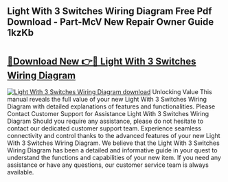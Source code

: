 ## Light With 3 Switches Wiring Diagram Free Pdf Download - Part-McV New Repair Owner Guide 1kzKb

# <h2><a href="http://dftzu9.blite.top/?on=Light+With+3+Switches+Wiring+Diagram">🔗Download New 👉🔴 Light With 3 Switches Wiring Diagram</a></h2>

[![Light With 3 Switches Wiring Diagram download](https://i.imgur.com/lujVjoI.png)](http://dftzu9.blite.top/?on=Light+With+3+Switches+Wiring+Diagram)
Unlocking Value This manual reveals the full value of your new Light With 3 Switches Wiring Diagram with detailed explanations of features and functionalities. Please Contact Customer Support for Assistance Light With 3 Switches Wiring Diagram Should you require any assistance, please do not hesitate to contact our dedicated customer support team. Experience seamless connectivity and control thanks to the advanced features of your new Light With 3 Switches Wiring Diagram. We believe that the Light With 3 Switches Wiring Diagram has been a detailed and informative guide in your quest to understand the functions and capabilities of your new item. If you need any assistance or have any questions, our customer service team is always available.
